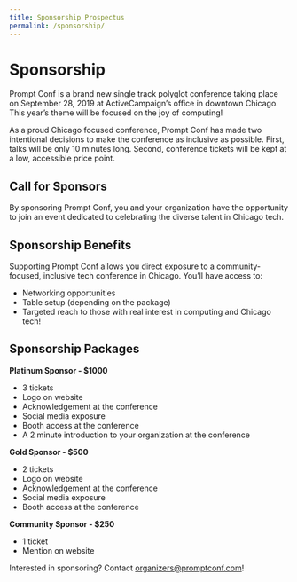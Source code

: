 ```yaml
---
title: Sponsorship Prospectus
permalink: /sponsorship/
---
```


# Sponsorship

Prompt Conf is a brand new single track polyglot conference taking place on September 28, 2019 at ActiveCampaign’s office in downtown Chicago. This year’s theme will be focused on the joy of computing! 

As a proud Chicago focused conference, Prompt Conf has made two intentional decisions to make the conference as inclusive as possible. First, talks will be only 10 minutes long. Second, conference tickets will be kept at a low, accessible price point. 

## Call for Sponsors

By sponsoring Prompt Conf, you and your organization have the opportunity to join an event dedicated to celebrating the diverse talent in Chicago tech. 

## Sponsorship Benefits

Supporting Prompt Conf allows you direct exposure to a community-focused, inclusive tech conference in Chicago. You’ll have access to:
- Networking opportunities
- Table setup (depending on the package)
- Targeted reach to those with real interest in computing and Chicago tech!

## Sponsorship Packages

**Platinum Sponsor - $1000**
- 3 tickets
- Logo on website
- Acknowledgement at the conference
- Social media exposure
- Booth access at the conference
- A 2 minute introduction to your organization at the conference

**Gold Sponsor - $500**
- 2 tickets
- Logo on website
- Acknowledgement at the conference
- Social media exposure
- Booth access at the conference
 
**Community  Sponsor - $250**
- 1 ticket
- Mention on website

Interested in sponsoring? Contact [organizers@promptconf.com](mailto:organizers@promptconf.com)! 
